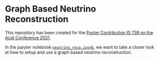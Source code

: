 # Graph Based Neutrino Reconstruction
This repository has been created for the [Poster Contribution ID 738 on the Acat Conference 2021](https://indico.cern.ch/event/855454/contributions/4596736/).

In the jupyter notebook [`neutrino_reco.ipynb`](neutrino_reco.ipynb), we want to take a closer look at how to setup and use a graph based neutrino reconstruction.
